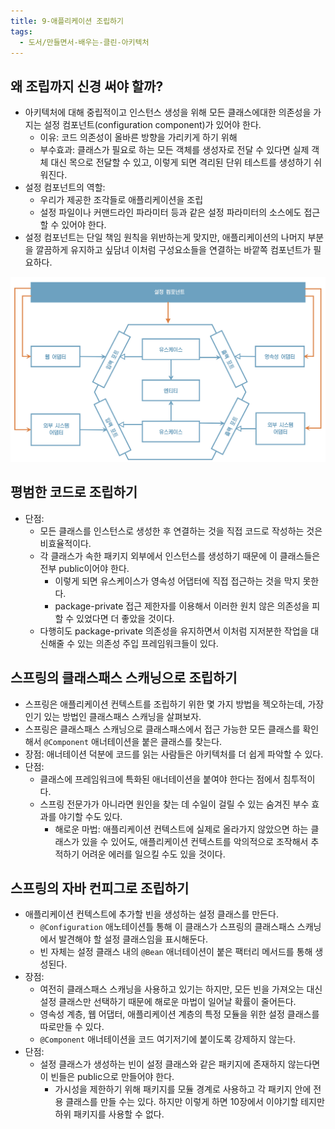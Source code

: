 ```yaml
---
title: 9-애플리케이션 조립하기
tags:
  - 도서/만들면서-배우는-클린-아키텍처
---
```

## 왜 조립까지 신경 써야 할까?

- 아키텍처에 대해 중립적이고 인스턴스 생성을 위해 모든 클래스에대한 의존성을 가지는 설정 컴포넌트(configuration component)가 있어야 한다.
	- 이유: 코드 의존성이 올바른 방향을 가리키게 하기 위해
	- 부수효과: 클래스가 필요로 하는 모든 객체를 생성자로 전달 수 있다면 실제 객체 대신 목으로 전달할 수 있고, 이렇게 되면 격리된 단위 테스트를 생성하기 쉬워진다.
- 설정 컴포넌트의 역할: 
	- 우리가 제공한 조각들로 애플리케이션을 조립
	- 설정 파일이나 커맨드라인 파라미터 등과 같은 설정 파라미터의 소스에도 접근할 수 있어야 한다.
- 설정 컴포넌트는 단일 책임 원칙을 위반하는게 맞지만, 애플리케이션의 나머지 부분을 깔끔하게 유지하고 싶담녀 이처럼 구성요소들을 연결하는 바깥쪽 컴포넌트가 필요하다.

![](assets/Pasted%20image%2020250102132636.png)

## 평범한 코드로 조립하기

- 단점:
	- 모든 클래스를 인스턴스로 생성한 후 연결하는 것을 직접 코드로 작성하는 것은 비효율적이다.
	- 각 클래스가 속한 패키지 외부에서 인스턴스를 생성하기 때문에 이 클래스들은 전부 public이어야 한다.
		- 이렇게 되면 유스케이스가 영속성 어댑터에 직접 접근하는 것을 막지 못한다.
		- package-private 접근 제한자를 이용해서 이러한 원치 않은 의존성을 피할 수 있었다면 더 좋았을 것이다.
	- 다행히도 package-private 의존성을 유지하면서 이처럼 지저분한 작업을 대신해줄 수 있는 의존성 주입 프레임워크들이 있다.

## 스프링의 클래스패스 스캐닝으로 조립하기

- 스프링은 애플리케이션 컨텍스트를 조립하기 위한 몇 가지 방법을 젝오하는데, 가장 인기 있는 방법인 클래스패스 스캐닝을 살펴보자.
- 스프링은 클래스패스 스캐닝으로 클래스패스에서 접근 가능한 모든 클래스를 확인해서 `@Component` 애너테이션을 붙은 클래스를 찾는다.
- 장점: 애너테이션 덕분에 코드를 읽는 사람들은 아키텍처를 더 쉽게 파악할 수 있다.
- 단점:
	- 클래스에 프레임워크에 특화된 애너테이션을 붙여야 한다는 점에서 침투적이다.
	- 스프링 전문가가 아니라면 원인을 찾는 데 수일이 걸릴 수 있는 숨겨진 부수 효과를 야기할 수도 있다.
		- 해로운 마법: 애플리케이션 컨텍스트에 실제로 올라가지 않았으면 하는 클래스가 있을 수 있어도, 애플리케이션 컨텍스트를 악의적으로 조작해서 추적하기 어려운 에러를 일으킬 수도 있을 것이다.

## 스프링의 자바 컨피그로 조립하기

- 애플리케이션 컨텍스트에 추가할 빈을 생성하는 설정 클래스를 만든다.
	- `@Configuration` 애노테이션틀 통해 이 클래스가 스프링의 클래스패스 스캐닝에서 발견해야 할 설정 클래스임을 표시해둔다.
	- 빈 자체는 설정 클래스 내의 `@Bean` 애너테이션이 붙은 팩터리 메서드를 통해 생성된다.
- 장점:
	- 여전히 클래스패스 스캐닝을 사용하고 있기는 하지만, 모든 빈을 가져오는 대신 설정 클래스만 선택하기 때문에 해로운 마법이 일어날 확률이 줄어든다.
	- 영속성 계층, 웹 어댑터, 애플리케이션 계층의 특정 모듈을 위한 설정 클래스를 따로만들 수 있다.
	- `@Component` 애너테이션을 코드 여기저기에 붙이도록 강제하지 않는다.
- 단점:
	- 설정 클래스가 생성하는 빈이 설정 클래스와 같은 패키지에 존재하지 않는다면 이 빈들은 public으로 만들어야 한다.
		- 가시성을 제한하기 위해 패키지를 모듈 경계로 사용하고 각 패키지 안에 전용 클래스를 만들 수는 있다. 하지만 이렇게 하면 10장에서 이야기할 테지만 하위 패키지를 사용할 수 없다.
